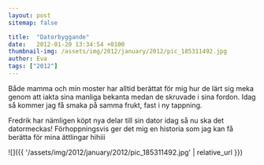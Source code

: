 ```yaml
---
layout: post
sitemap: false

title:  "Datorbyggande"
date:   2012-01-20 13:34:54 +0100
thumbnail-img: /assets/img/2012/january/2012/pic_185311492.jpg
author: Eva
tags: ["2012"]
---
```


Både mamma och min moster har alltid berättat för mig hur de lärt sig meka genom att iakta sina manliga bekanta medan de skruvade i sina fordon. Idag så kommer jag få smaka på samma frukt, fast i ny tappning. 

Fredrik har nämligen köpt nya delar till sin dator idag så nu ska det datormeckas! Förhoppningsvis ger det mig en historia som jag kan få berätta för mina ättlingar hihiii

![]({{ '/assets/img/2012/january/2012/pic_185311492.jpg'  | relative_url }})

